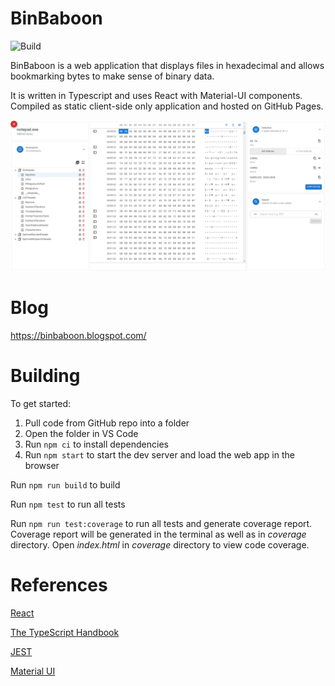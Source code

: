 # BinBaboon

![Build](https://github.com/abhimanyusirohi/binbaboon/actions/workflows/node.js.yml/badge.svg)

BinBaboon is a web application that displays files in hexadecimal and allows bookmarking bytes to make sense of binary data.

It is written in Typescript and uses React with Material-UI components. Compiled as static client-side only application and hosted on GitHub Pages.

![BinBaboon](screenshot.png "BinBaboon")

# Blog

https://binbaboon.blogspot.com/

# Building

To get started:

1. Pull code from GitHub repo into a folder
2. Open the folder in VS Code
3. Run `npm ci` to install dependencies
4. Run `npm start` to start the dev server and load the web app in the browser

Run `npm run build` to build

Run `npm test` to run all tests

Run `npm run test:coverage` to run all tests and generate coverage report. Coverage report will be generated in the terminal as well as in _coverage_ directory. Open _index.html_ in _coverage_ directory to view code coverage.

# References

[React](https://reactjs.org/docs/getting-started.html)

[The TypeScript Handbook](https://www.typescriptlang.org/docs/handbook/intro.html)

[JEST](https://jestjs.io/docs/getting-started)

[Material UI](https://mui.com)
